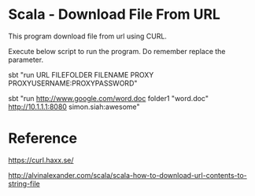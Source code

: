 Scala - Download File From URL
=======================

This program download file from url using CURL.

Execute below script to run the program. Do remember replace the parameter.

sbt "run URL FILEFOLDER FILENAME PROXY PROXYUSERNAME:PROXYPASSWORD"

sbt "run http://www.google.com/word.doc folder1 "word.doc" http://10.1.1.1:8080 simon.siah:awesome"

Reference
=======================
https://curl.haxx.se/

http://alvinalexander.com/scala/scala-how-to-download-url-contents-to-string-file
